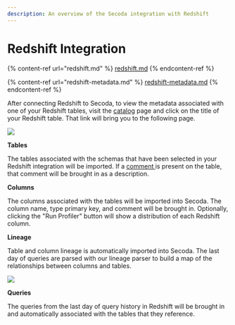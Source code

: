 ```yaml
---
description: An overview of the Secoda integration with Redshift
---
```


# Redshift Integration

{% content-ref url="redshift.md" %}
[redshift.md](redshift.md)
{% endcontent-ref %}

{% content-ref url="redshift-metadata.md" %}
[redshift-metadata.md](redshift-metadata.md)
{% endcontent-ref %}

After connecting Redshift to Secoda, to view the metadata associated with one of your Redshift tables, visit the [catalog](https://app.secoda.co/catalog) page and click on the title of your Redshift table. That link will bring you to the following page.

![](https://secoda-public-media-assets.s3.amazonaws.com/image%20\(5\)%20\(2\).png)

**Tables**

The tables associated with the schemas that have been selected in your Redshift integration will be imported. If a [comment ](https://docs.snowflake.com/en/sql-reference/sql/comment.html)is present on the table, that comment will be brought in as a description.

**Columns**

The columns associated with the tables will be imported into Secoda. The column name, type primary key, and comment will be brought in. Optionally, clicking the "Run Profiler" button will show a distribution of each Redshift column.

**Lineage**

Table and column lineage is automatically imported into Secoda. The last day of queries are parsed with our lineage parser to build a map of the relationships between columns and tables.

![](https://secoda-public-media-assets.s3.amazonaws.com/image%20\(11\)%20\(1\).png)

**Queries**

The queries from the last day of query history in Redshift will be brought in and automatically associated with the tables that they reference.
